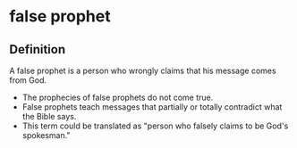 # false prophet

## Definition

A false prophet is a person who wrongly claims that his message comes from God.

* The prophecies of false prophets do not come true.
* False prophets teach messages that partially or totally contradict what the Bible says.
* This term could be translated as "person who falsely claims to be God's spokesman."